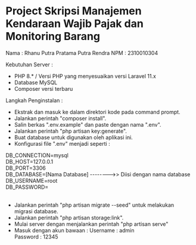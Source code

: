 # Project Skripsi Manajemen Kendaraan Wajib Pajak dan Monitoring Barang

Nama    : Rhanu Putra Pratama Putra Rendra
NPM     : 2310010304


Kebutuhan Server :
- PHP 8.* / Versi PHP yang menyesuaikan versi Laravel 11.x
- Database MySQL
- Composer versi terbaru

Langkah Penginstalan :
- Ekstrak dan masuk ke dalam direktori kode pada command prompt.
- Jalankan perintah "composer install".
- Salin berkas ".env.example" dan paste dengan nama ".env".
- Jalankan perintah "php artisan key:generate".
- Buat database untuk digunakan oleh aplikasi ini.
- Konfigurasi file ".env" menjadi seperti :

DB_CONNECTION=mysql <br>
DB_HOST=127.0.0.1 <br>
DB_PORT=3306 <br>
DB_DATABASE=[Nama Database]   -------->> Diisi dengan nama database <br>
DB_USERNAME=root <br>
DB_PASSWORD= <br>
<br>
- Jalankan perintah "php artisan migrate --seed" untuk melakukan migrasi database.
- Jalankan perintah "php artisan storage:link".
- Mulai server dengan menjalankan perintah "php artisan serve"
- Masuk dengan akun bawaan :
    Username : admin<br>
    Password : 12345
